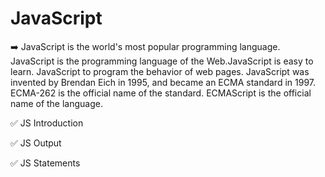 # JavaScript

➡️ JavaScript is the world's most popular programming language. JavaScript is the programming language of the Web.JavaScript is easy to learn. JavaScript to program the behavior of web pages. JavaScript was invented by Brendan Eich in 1995, and became an ECMA standard in 1997. ECMA-262 is the official name of the standard. ECMAScript is the official name of the language.

✅ JS Introduction

✅ JS Output

✅ JS Statements